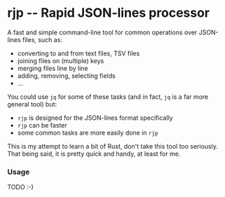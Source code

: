 rjp -- Rapid JSON-lines processor
=================================

A fast and simple command-line tool for common operations over JSON-lines files, such as:

* converting to and from text files, TSV files
* joining files on (multiple) keys
* merging files line by line
* adding, removing, selecting fields
* ...

You could use `jq` for some of these tasks (and in fact, `jq` is a far more general tool) but:

* `rjp` is designed for the JSON-lines format specifically
* `rjp` can be faster
* some common tasks are more easily done in `rjp`

This is my attempt to learn a bit of Rust, don't take this tool too seriously. That being said,
it is pretty quick and handy, at least for me.

### Usage

TODO :-)